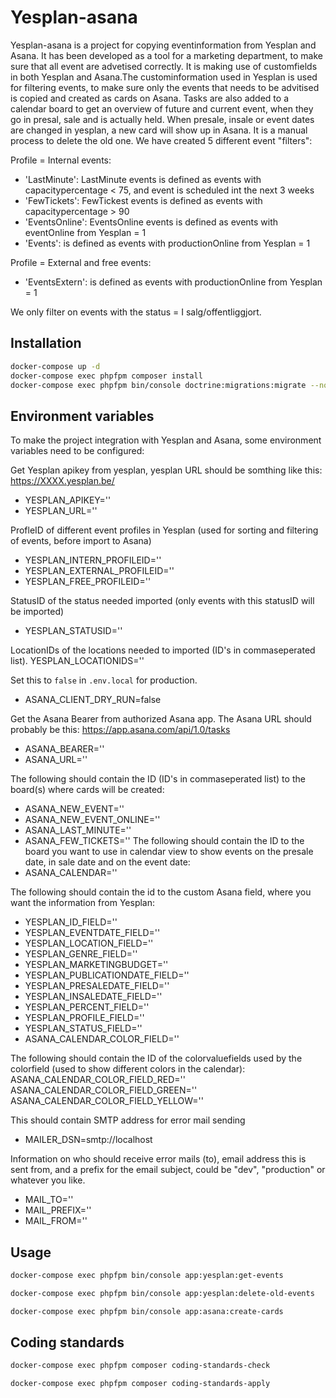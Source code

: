 # Yesplan-asana

Yesplan-asana is a project for copying eventinformation from Yesplan and Asana. It has been developed as a tool for a marketing department, to make sure that all event are advetised correctly. It is making use of customfields in both Yesplan and Asana.The custominformation used in Yesplan is used for filtering events, to make sure only the events that needs to be advitised is copied and created as cards on Asana.
Tasks are also added to a calendar board to get an overview of future and current event, when they go in presal, sale and is actually held. When presale, insale or event dates are changed in yesplan, a new card will show up in Asana. It is a manual process to delete the old one.
We have created 5 different event "filters":

Profile = Internal events:
  * 'LastMinute': LastMinute events is defined as events with capacitypercentage < 75, and event is scheduled int the next 3 weeks
  * 'FewTickets': FewTickest events is defined as events with capacitypercentage > 90
  * 'EventsOnline': EventsOnline events is defined as events with eventOnline from Yesplan = 1
  * 'Events': is defined as events with productionOnline from Yesplan = 1

Profile = External and free events:
  * 'EventsExtern': is defined as events with productionOnline from Yesplan = 1

We only filter on events with the status = I salg/offentliggjort.

## Installation

```sh
docker-compose up -d
docker-compose exec phpfpm composer install
docker-compose exec phpfpm bin/console doctrine:migrations:migrate --no-interaction
```

## Environment variables

To make the project integration with Yesplan and Asana, some environment variables need to be configured:

Get Yesplan apikey from yesplan, yesplan URL should be somthing like this: https://XXXX.yesplan.be/
* YESPLAN_APIKEY=''
* YESPLAN_URL=''

ProfleID of different event profiles in Yesplan (used for sorting and filtering of events, before import to Asana)
* YESPLAN_INTERN_PROFILEID=''
* YESPLAN_EXTERNAL_PROFILEID=''
* YESPLAN_FREE_PROFILEID=''

StatusID of the status needed imported (only events with this statusID will be imported)
* YESPLAN_STATUSID=''

LocationIDs of the locations needed to imported (ID's in commaseperated list).
YESPLAN_LOCATIONIDS=''

Set this to `false` in `.env.local` for production.
* ASANA_CLIENT_DRY_RUN=false

Get the Asana Bearer from authorized Asana app. The Asana URL should probably be this: https://app.asana.com/api/1.0/tasks
* ASANA_BEARER=''
* ASANA_URL=''

The following should contain the ID (ID's in commaseperated list) to the board(s) where cards will be created:
* ASANA_NEW_EVENT=''
* ASANA_NEW_EVENT_ONLINE=''
* ASANA_LAST_MINUTE=''
* ASANA_FEW_TICKETS=''
The following should contain the ID to the board you want to use in calendar view to show events on the presale date, in sale date and on the event date:
* ASANA_CALENDAR=''

The following should contain the id to the custom Asana field, where you want the information from Yesplan:
* YESPLAN_ID_FIELD=''
* YESPLAN_EVENTDATE_FIELD=''
* YESPLAN_LOCATION_FIELD=''
* YESPLAN_GENRE_FIELD=''
* YESPLAN_MARKETINGBUDGET=''
* YESPLAN_PUBLICATIONDATE_FIELD=''
* YESPLAN_PRESALEDATE_FIELD=''
* YESPLAN_INSALEDATE_FIELD=''
* YESPLAN_PERCENT_FIELD=''
* YESPLAN_PROFILE_FIELD=''
* YESPLAN_STATUS_FIELD=''
* ASANA_CALENDAR_COLOR_FIELD=''

The following should contain the ID of the colorvaluefields used by the colorfield (used to show different colors in the calendar):
ASANA_CALENDAR_COLOR_FIELD_RED=''
ASANA_CALENDAR_COLOR_FIELD_GREEN=''
ASANA_CALENDAR_COLOR_FIELD_YELLOW=''


This should contain SMTP address for error mail sending
* MAILER_DSN=smtp://localhost

Information on who should receive error mails (to), email address this is sent from, and a prefix for the email subject, could be "dev", "production" or whatever you like.
* MAIL_TO=''
* MAIL_PREFIX=''
* MAIL_FROM=''

## Usage

```sh
docker-compose exec phpfpm bin/console app:yesplan:get-events
```
```sh
docker-compose exec phpfpm bin/console app:yesplan:delete-old-events
```

```sh
docker-compose exec phpfpm bin/console app:asana:create-cards
```

## Coding standards

```sh
docker-compose exec phpfpm composer coding-standards-check
```

```sh
docker-compose exec phpfpm composer coding-standards-apply
```
